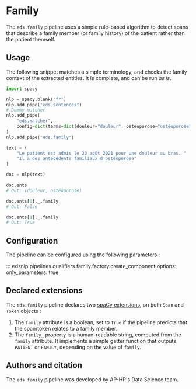 # Family

The `eds.family` pipeline uses a simple rule-based algorithm to detect spans that describe a family member (or family history) of the patient rather than the patient themself.

## Usage

The following snippet matches a simple terminology, and checks the family context of the extracted entities. It is complete, and can be run _as is_.

```python
import spacy

nlp = spacy.blank("fr")
nlp.add_pipe("eds.sentences")
# Dummy matcher
nlp.add_pipe(
    "eds.matcher",
    config=dict(terms=dict(douleur="douleur", osteoporose="ostéoporose")),
)
nlp.add_pipe("eds.family")

text = (
    "Le patient est admis le 23 août 2021 pour une douleur au bras. "
    "Il a des antécédents familiaux d'ostéoporose"
)

doc = nlp(text)

doc.ents
# Out: (douleur, ostéoporose)

doc.ents[0]._.family
# Out: False

doc.ents[1]._.family
# Out: True
```

## Configuration

The pipeline can be configured using the following parameters :

::: edsnlp.pipelines.qualifiers.family.factory.create_component
    options:
        only_parameters: true

## Declared extensions

The `eds.family` pipeline declares two [spaCy extensions](https://spacy.io/usage/processing-pipelines#custom-components-attributes), on both `Span` and `Token` objects :

1. The `family` attribute is a boolean, set to `True` if the pipeline predicts that the span/token relates to a family member.
2. The `family_` property is a human-readable string, computed from the `family` attribute. It implements a simple getter function that outputs `PATIENT` or `FAMILY`, depending on the value of `family`.

## Authors and citation

The `eds.family` pipeline was developed by AP-HP's Data Science team.
